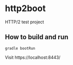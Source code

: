 # http2boot

HTTP/2 test project

## How to build and run

```
gradle bootRun
```

Visit https://localhost:8443/
